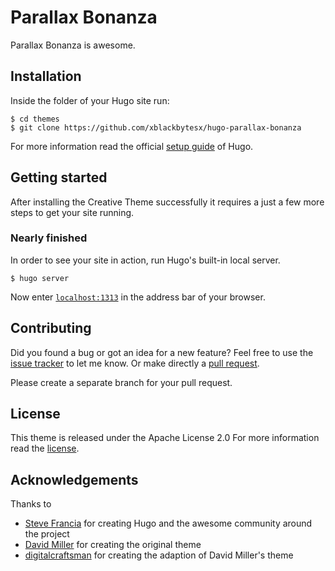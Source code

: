 # Parallax Bonanza

Parallax Bonanza is awesome.

## Installation

Inside the folder of your Hugo site run:

    $ cd themes
    $ git clone https://github.com/xblackbytesx/hugo-parallax-bonanza

For more information read the official [setup guide](//gohugo.io/overview/installing/) of Hugo.


## Getting started

After installing the Creative Theme successfully it requires a just a few more steps to get your site running.


### Nearly finished

In order to see your site in action, run Hugo's built-in local server. 

    $ hugo server

Now enter [`localhost:1313`](https://localhost:1313) in the address bar of your browser.


## Contributing

Did you found a bug or got an idea for a new feature? Feel free to use the [issue tracker](//github.com/xblackbytesx/hugo-parallax-bonanza/issues) to let me know. Or make directly a [pull request](//github.com/xblackbytesx/hugo-parallax-bonanza/pulls).

Please create a separate branch for your pull request.


## License

This theme is released under the Apache License 2.0 For more information read the [license](//github.com/xblackbytesx/hugo-parallax-bonanza/blob/master/LICENSE).


## Acknowledgements

Thanks to 

- [Steve Francia](//github.com/spf13) for creating Hugo and the awesome community around the project
- [David Miller](//github.com/davidtmiller) for creating the original theme
- [digitalcraftsman](//github.com/digitalcraftsman) for creating the adaption of David Miller's theme
